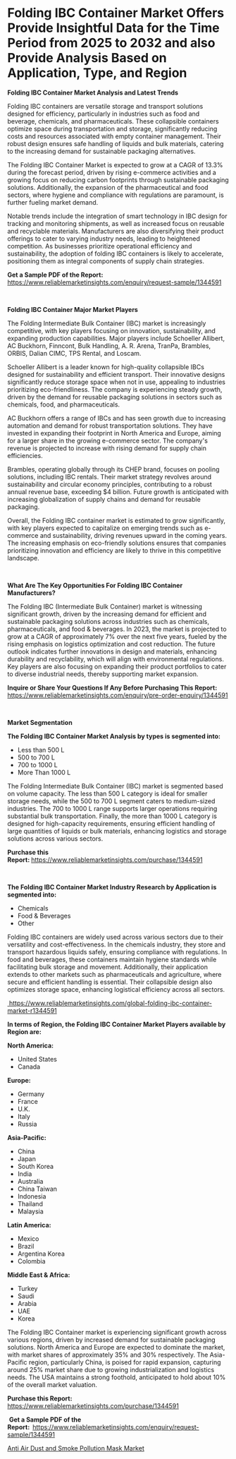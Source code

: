 <p><h1>Folding IBC Container Market Offers Provide Insightful Data for the Time Period from 2025 to 2032 and also Provide Analysis Based on Application, Type, and Region</h1></p><p><strong>Folding IBC Container Market Analysis and Latest Trends</strong></p>
<p><p>Folding IBC containers are versatile storage and transport solutions designed for efficiency, particularly in industries such as food and beverage, chemicals, and pharmaceuticals. These collapsible containers optimize space during transportation and storage, significantly reducing costs and resources associated with empty container management. Their robust design ensures safe handling of liquids and bulk materials, catering to the increasing demand for sustainable packaging alternatives.</p><p>The Folding IBC Container Market is expected to grow at a CAGR of 13.3% during the forecast period, driven by rising e-commerce activities and a growing focus on reducing carbon footprints through sustainable packaging solutions. Additionally, the expansion of the pharmaceutical and food sectors, where hygiene and compliance with regulations are paramount, is further fueling market demand. </p><p>Notable trends include the integration of smart technology in IBC design for tracking and monitoring shipments, as well as increased focus on reusable and recyclable materials. Manufacturers are also diversifying their product offerings to cater to varying industry needs, leading to heightened competition. As businesses prioritize operational efficiency and sustainability, the adoption of folding IBC containers is likely to accelerate, positioning them as integral components of supply chain strategies.</p></p>
<p><strong>Get a Sample PDF of the Report:&nbsp;</strong> <a href="https://www.reliablemarketinsights.com/enquiry/request-sample/1344591?utm_campaign=1937&utm_medium=2&utm_source=Github&utm_content=ia&utm_term=24032025&utm_id=folding-ibc-container">https://www.reliablemarketinsights.com/enquiry/request-sample/1344591</a></p>
<p>&nbsp;</p>
<p><strong>Folding IBC Container Major Market Players</strong></p>
<p><p>The Folding Intermediate Bulk Container (IBC) market is increasingly competitive, with key players focusing on innovation, sustainability, and expanding production capabilities. Major players include Schoeller Allibert, AC Buckhorn, Finncont, Bulk Handling, A. R. Arena, TranPa, Brambles, ORBIS, Dalian CIMC, TPS Rental, and Loscam.</p><p>Schoeller Allibert is a leader known for high-quality collapsible IBCs designed for sustainability and efficient transport. Their innovative designs significantly reduce storage space when not in use, appealing to industries prioritizing eco-friendliness. The company is experiencing steady growth, driven by the demand for reusable packaging solutions in sectors such as chemicals, food, and pharmaceuticals.</p><p>AC Buckhorn offers a range of IBCs and has seen growth due to increasing automation and demand for robust transportation solutions. They have invested in expanding their footprint in North America and Europe, aiming for a larger share in the growing e-commerce sector. The company's revenue is projected to increase with rising demand for supply chain efficiencies.</p><p>Brambles, operating globally through its CHEP brand, focuses on pooling solutions, including IBC rentals. Their market strategy revolves around sustainability and circular economy principles, contributing to a robust annual revenue base, exceeding $4 billion. Future growth is anticipated with increasing globalization of supply chains and demand for reusable packaging.</p><p>Overall, the Folding IBC container market is estimated to grow significantly, with key players expected to capitalize on emerging trends such as e-commerce and sustainability, driving revenues upward in the coming years. The increasing emphasis on eco-friendly solutions ensures that companies prioritizing innovation and efficiency are likely to thrive in this competitive landscape.</p></p>
<p>&nbsp;</p>
<p><strong>What Are The Key Opportunities For Folding IBC Container Manufacturers?</strong></p>
<p><p>The Folding IBC (Intermediate Bulk Container) market is witnessing significant growth, driven by the increasing demand for efficient and sustainable packaging solutions across industries such as chemicals, pharmaceuticals, and food & beverages. In 2023, the market is projected to grow at a CAGR of approximately 7% over the next five years, fueled by the rising emphasis on logistics optimization and cost reduction. The future outlook indicates further innovations in design and materials, enhancing durability and recyclability, which will align with environmental regulations. Key players are also focusing on expanding their product portfolios to cater to diverse industrial needs, thereby supporting market expansion.</p></p>
<p><strong>Inquire or Share Your Questions If Any Before Purchasing This Report:</strong> <a href="https://www.reliablemarketinsights.com/enquiry/pre-order-enquiry/1344591?utm_campaign=1937&utm_medium=2&utm_source=Github&utm_content=ia&utm_term=24032025&utm_id=folding-ibc-container">https://www.reliablemarketinsights.com/enquiry/pre-order-enquiry/1344591</a></p>
<p>&nbsp;</p>
<p><strong>Market Segmentation</strong></p>
<p><strong>The Folding IBC Container Market Analysis by types is segmented into:</strong></p>
<p><ul><li>Less than 500 L</li><li>500 to 700 L</li><li>700 to 1000 L</li><li>More Than 1000 L</li></ul></p>
<p><p>The Folding Intermediate Bulk Container (IBC) market is segmented based on volume capacity. The less than 500 L category is ideal for smaller storage needs, while the 500 to 700 L segment caters to medium-sized industries. The 700 to 1000 L range supports larger operations requiring substantial bulk transportation. Finally, the more than 1000 L category is designed for high-capacity requirements, ensuring efficient handling of large quantities of liquids or bulk materials, enhancing logistics and storage solutions across various sectors.</p></p>
<p><strong>Purchase this Report:&nbsp;</strong><a href="https://www.reliablemarketinsights.com/purchase/1344591?utm_campaign=1937&utm_medium=2&utm_source=Github&utm_content=ia&utm_term=24032025&utm_id=folding-ibc-container">https://www.reliablemarketinsights.com/purchase/1344591</a></p>
<p>&nbsp;</p>
<p><strong>The Folding IBC Container Market Industry Research by Application is segmented into:</strong></p>
<p><ul><li>Chemicals</li><li>Food & Beverages</li><li>Other</li></ul></p>
<p><p>Folding IBC containers are widely used across various sectors due to their versatility and cost-effectiveness. In the chemicals industry, they store and transport hazardous liquids safely, ensuring compliance with regulations. In food and beverages, these containers maintain hygiene standards while facilitating bulk storage and movement. Additionally, their application extends to other markets such as pharmaceuticals and agriculture, where secure and efficient handling is essential. Their collapsible design also optimizes storage space, enhancing logistical efficiency across all sectors.</p></p>
<p><a href="https://www.reliablemarketinsights.com/global-folding-ibc-container-market-r1344591?utm_campaign=1937&utm_medium=2&utm_source=Github&utm_content=ia&utm_term=24032025&utm_id=folding-ibc-container">&nbsp;https://www.reliablemarketinsights.com/global-folding-ibc-container-market-r1344591</a></p>
<p><strong>In terms of Region, the Folding IBC Container Market Players available by Region are:</strong></p>
<p>
    <p> <strong> North America: </strong>
        <ul>
            <li>United States</li>
            <li>Canada</li>
        </ul>
        </p> 
    <p> <strong> Europe: </strong>
        <ul>
            <li>Germany</li>
            <li>France</li>
            <li>U.K.</li>
            <li>Italy</li>
            <li>Russia</li>
        </ul>
        </p> 
    <p> <strong> Asia-Pacific: </strong>
        <ul>
            <li>China</li>
            <li>Japan</li>
            <li>South Korea</li>
            <li>India</li>
            <li>Australia</li>
            <li>China Taiwan</li>
            <li>Indonesia</li>
            <li>Thailand</li>
            <li>Malaysia</li>
        </ul>
        </p> 
    <p> <strong> Latin America: </strong>
        <ul>
            <li>Mexico</li>
            <li>Brazil</li>
            <li>Argentina Korea</li>
            <li>Colombia</li>
        </ul>
        </p> 
    <p> <strong> Middle East & Africa: </strong>
        <ul>
            <li>Turkey</li>
            <li>Saudi</li>
            <li>Arabia</li>
            <li>UAE</li>
            <li>Korea</li>
        </ul>
    </p>
    </p>
<p><p>The Folding IBC Container market is experiencing significant growth across various regions, driven by increased demand for sustainable packaging solutions. North America and Europe are expected to dominate the market, with market shares of approximately 35% and 30% respectively. The Asia-Pacific region, particularly China, is poised for rapid expansion, capturing around 25% market share due to growing industrialization and logistics needs. The USA maintains a strong foothold, anticipated to hold about 10% of the overall market valuation.</p></p>
<p><strong>Purchase this Report: </strong><a href="https://www.reliablemarketinsights.com/purchase/1344591?utm_campaign=1937&utm_medium=2&utm_source=Github&utm_content=ia&utm_term=24032025&utm_id=folding-ibc-container">https://www.reliablemarketinsights.com/purchase/1344591</a></p>
<p>&nbsp;<strong>Get a Sample PDF of the Report:&nbsp;&nbsp;</strong><a href="https://www.reliablemarketinsights.com/enquiry/request-sample/1344591?utm_campaign=1937&utm_medium=2&utm_source=Github&utm_content=ia&utm_term=24032025&utm_id=folding-ibc-container">https://www.reliablemarketinsights.com/enquiry/request-sample/1344591</a></p>
<p><strong></strong></p>
<p><p><a href="https://github.com/bmorecock/Market-Research-Report-List-6/blob/main/anti-air-dust-and-smoke-pollution-mask-market.md?utm_campaign=1937&utm_medium=2&utm_source=Github&utm_content=ia&utm_term=24032025&utm_id=folding-ibc-container">Anti Air Dust and Smoke Pollution Mask Market</a></p></p>